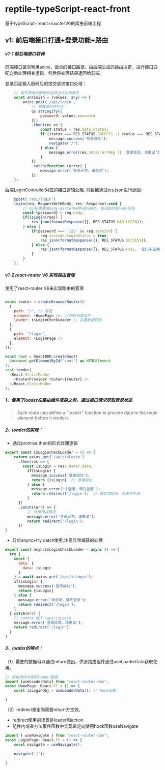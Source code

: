# reptile-typeScript-react-front
基于typeScript+react+roucterV6的爬虫前端工程

## v1: 前后端接口打通+登录功能+路由
##### v1-1 前后端接口联调
前端接口请求利用axios，请求的接口路径，由后端生成的路由决定，进行接口匹配之后处理相关逻辑，然后将处理结果返回给前端。  


登录页面输入密码后的提交请求接口处理：
```js
	// 提交表单且数据验证成功后回调事件
	const onFinish = (values: any) => {
		axios.post('/api/login',
            // 参数进行序列化
			qs.stringify({
				password: values.password
			}))
			.then(res => {
				const status = res.data.status;
				if (status === RES_STATUS.SUCCESS || status === RES_STATUS.HAD_LOGIN) {
					message.success('登录成功');
					navigate('/');
				} else {
					message.error(res.data?.errMeg || '登录失败，请重试');
				}
			})
			.catch(function (error) {
				message.error('登录异常，请重试');
			});
	};
```
后端LoginController对应的接口逻辑处理, 将数据通过res.json进行返回:
```js
    @post('/api/login')
    login(req: RequestWithBody, res: Response):void {
        // body需要用body-parse中间件进行解析，保证始终有body字段
        const {password} = req.body;
        if(isLogin(req)) {
            res.json(formatResponse({}, RES_STATUS.HAD_LOGIN));
        } else {
            if(password === '123' && req.session) {
                req.session.loginStatus = true;
                res.json(formatResponse({}, RES_STATUS.SUCCESS));
            } else {
                res.json(formatResponse({}, RES_STATUS.FAIL, '密码不正确'));
            }
        }
    };
```

##### v1-2 react-router V6 实现路由管理
使用了react-router V6来实现路由的管理 
```js

const router = createBrowserRouter([
  {
    path: "/", // 路径
    element: <HomePage />, //路径元素组件
    loader: isLoginCheckLoader // 前置数据获取
  },
  {
    path: "/login",
    element: <LoginPage />
  },
]);

const root = ReactDOM.createRoot(
  document.getElementById('root') as HTMLElement
);
root.render(
  <React.StrictMode>
    <RouterProvider router={router} />
  </React.StrictMode>
);
```
##### 1、使用了loader在路由组件渲染之前，通过接口请求获取登录状态
> Each route can define a "loader" function to provide data to the route element before it renders.  

##### 2、loader的实现：
- 通过promise.then的形式处理逻辑  
```js
export const isLoginCheckLoader = () => {
    return axios.get('/api/isLogin')
      .then(res => {
        const isLogin = res?.data?.data;
          if(isLogin) {
            message.success('登录成功');
            return {isLogin}  // 数据抛出
          } else {
            message.error('未登录，请先登录');
            return redirect('/login');  // 重定向抛出，否者不生效
          }
      })
      .catch((err) => {
          // 处理错误情况
          message.error('登录异常，请重试');
          return redirect('/login');
      })
}
```
- 异步anync+try catch使用,注意异常捕获的处理
```js
export const asyncIsLoginCheckLoader = async () => {
  try {
    const {
      data: {
        data: isLogin
      }
    } = await axios.get('/api/isLogin');
    if(isLogin) {
      message.success('登录成功');
      return {isLogin}
    } else {
      message.error('未登录，请先登录');
      return redirect('/login');
    }
  } catch(err) {
    // Cannot GET /api/isLogin
    message.error('登录异常，请重试');
    return redirect('/login');
  }
}
```

##### 3、loader的特点：  
（1）需要的数据可以通过return抛出，供该路由组件通过useLoaderData获取使用。  
```js
// 路由组件内使用loader数据
import {useLoaderData} from "react-router-dom";
const HomePage: React.FC = () => { 
    const isLoginObj = useLoaderData(); // hook函数

}
```
（2）redirect重定向需要return方生效。
- redirect使用的场景是loader和action  
- 组件内或者方法事件函数中实现重定向使用hook函数useNavigate  

```js
import { useNavigate } from "react-router-dom";
const LoginPage: React.FC = () => {
	const navigate = useNavigate();
    ...
    navigate('/');
    ...
}
```





